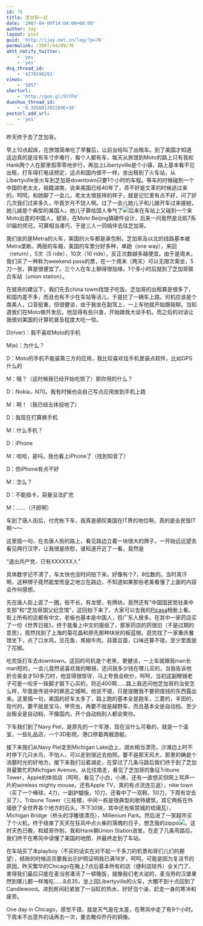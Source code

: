 ```yaml
---
id: 76
title: 芝加哥一日
date: '2007-04-09T14:04:00+08:00'
author: Jay
layout: post
guid: 'http://ijay.net.cn/log/?p=76'
permalink: /2007/04/09/76
aktt_notify_twitter:
    - 'yes'
    - 'yes'
dsq_thread_id:
    - '4270598293'
views:
    - '5057'
shorturl:
    - 'http://goo.gl/5Y7Fm'
duoshuo_thread_id:
    - '6.335601701269E+18'
posturl_add_url:
    - 'yes'
---
```


<p>昨天终于去了芝加哥。
</p><p>早上10点起床，在旅馆简单吃了早餐后，让前台给叫了出租车。到了美国才知道这边真的是没有车寸步难行，每个人都有车，每天从旅馆到Moto的路上只有我和Hank两个人在那里孤零零地步行，再加上Libertyville是个小镇，路上基本看不见出租，打车得打电话预定，这点和国内很不一样。坐出租到了火车站，从Libertyville坐火车到芝加哥downtown只要1个小时的车程。等车的时候碰到一个中国的老太太，祖籍湖南，说来美国已经40年了，弄不好是文革的时候逃过来的，呵呵。和她聊了一会儿，老太太很慈祥的样子，就是记忆里有点不好，问了好几次我们过来多久，毕竟岁月不饶人啊。过了一会儿她儿子和儿媳开车过来接她，她儿媳是个典型的美国人，她儿子算给国人争气了<img src="http://shared.live.com/VIf!VWmJbs6tK-ObyYk28Q/emoticons/smile_shades.gif" />后来在车站上又碰到一个来Moto出差的中国人，斌哥，在Moto Beijing搞硬件设计，后来一问竟然是北航7系01届的师兄，可算相当凑巧，于是三人一同结伴去往芝加哥。
</p><p>我们坐的是Metra的火车，美国的火车都是承包制，芝加哥及以北的线路基本被Metra垄断。两层的车厢，美国的车票分好多种，单趟（one way），来回（return），5次（5 ride），10次（10 ride），反正次数越多越便宜。由于是周末，我们买了一种称为weekend pass的票，在一个周末（两天）可以无限次乘坐，5刀一张，算是很便宜了。三个人在车上聊得很投缘，1个多小时后就到了芝加哥联合车站（union station）。
</p><p>在斌哥的建议下，我们先去china towm找馆子吃饭。芝加哥的出租算是很多了，和国内差不多，而且也有不少在车站等活儿，于是拦了一辆车上路。司机应该是个南美人，口音挺重，但很健谈，由于我坐在副驾上，一上车他就开始跟我聊。当知道我们在Moto做开发后，他显得有些兴奋，开始跟我大谈手机，而之后的对话让我很对美国的计算机普及程度大吃一惊。
</p><p>D(river)：我不喜欢Moto的手机
</p><p>M(e)：为什么？
</p><p>D：Moto的手机不能装第三方的应用，我比较喜欢往手机里装点软件，比如GPS什么的
</p><p>M：哦？（这时候我已经开始吃惊了）那你用的什么？
</p><p>D：Nokia，N70。我有时候也会自己写点应用放到手机上跑
</p><p>M：啊！（我已经五体投地了）
</p><p>D：我现在打算换手机
</p><p>M：什么手机？
</p><p>D：iPhone
</p><p>M：哈哈，是吗，我也看上iPhone了（找到知音了）
</p><p>D：但iPhone有点不好
</p><p>M：怎么？
</p><p>D：不能插卡，容量没法扩充
</p><p>M：……（汗颜啊）
</p><p>车到了唐人街后，付完帐下车，我真是感叹美国在IT界的地位啊，真的是全民皆IT啊～～
</p><p>这里插一句，在去唐人街的路上，看见路边立着一块很大的牌子，一开始远远望去看见两行汉字，让我很是欣慰，谁知道开近了一看，竟然是
</p><p>“退出共产党，已有XXXXXX人”
</p><p>具体数字记不清了，车太快也没时间拍下来，好像有个7，8位数的。当时真汗啊，这种牌子竟然能堂而皇之地立在路边，不知道如果那些老美看懂了上面的内容会作何感想。
</p><p>先在唐人街上逛了一圈，街不长，有龙壁，有牌坊，竟然还有“中国国民党驻美中支部”和“芝加哥国父纪念馆”，这回拍下来了，大家可以去我的<a href="http://picasaweb.google.com/109112212852749965289?gsessionid=hyw3jZoGvw9CYbnCmhJXFA">Picasa</a>相册上看。街上所有的店都有中文，老板也基本是中国人，但广东人居多。在其中一家药店买了一份《世界日报》，终于能看上中文的报纸了，那家药店的药很旧（不是过期的意思），竟然找到了上海的菊花晶和原先那种块状的板蓝根。逛完找了一家重庆餐馆坐下，点了口水鸡，豆花鱼，黑椒牛肉，蒜蓉豆苗，口味还算不错，至少里面放了花椒。
</p><p>吃完饭打车去downtown。这回的司机是个老黑，更健谈，一上车就跟我man长man短的，一会儿竟然说喜欢我的眼镜，还问我多少钱在哪儿买的，当我告诉他折合美金才50多刀时，他显得很惊讶，马上夸我会砍价，呵呵，当初这副眼镜老子可是一咬牙一跺脚才狠下心买的，将近400啊……路上我还问他芝加哥的治安怎么样，毕竟是传说中的罪恶之城啊。他说不错，只是提醒我不要把值钱的东西露出来。这里插一句，美国的好车太多了，路上跑的基本全是跑车，三菱的，丰田的，现代的，要不就是宝马，甲壳虫，再要不就是越野车，而且基本全是自动档，至少出租全是自动档，不像国内，开个自动档别人都会笑你。
</p><p>下车我们到了Navy Piel，是原先的一个军港，现在没什么可看的，就是一个温室，一些礼品店，一个3D影院，港口停着两艘游艇。
</p><p>接下来我们从Navy Piel走到Michigan Lake边上，湖水相当漂亮，沙滩边上时不时停下几只水鸟，不怕人，可以走到很近去拍照。要不是那天风大，那里的确是个消磨时光的好地方。接下来我们沿着湖走，在穿过了几条马路后我们终于到了芝加哥最繁忙的Michigan Avenue。从北往南走，看见了芝加哥的象征Tribune Tower，Apple的体验店（呵呵，看见了小白，小黑，还有一直想买但网上骂声一片的wireless mighty mouse，还有Apple TV，真的有点流连忘返），nike town（买了一个棒球，4刀，一副护腿版，10刀，还看中了一双鞋，50刀，下周有空去买了），Tribune Tower（三栋楼，中间一栋是很典型的歌特建筑，其它两栋在外墙嵌了全世界各个地方的石头，不下30块，其中还有紫禁城的琉璃瓦），Michigan Bridge（桥头的浮雕很漂亮），Millenium Park。然后进了一家超市买了个火机，终于结束了天天在狂风中点火柴的落魄的日子，想念我的zippo<img src="http://shared.live.com/VIf!VWmJbs6tK-ObyYk28Q/emoticons/smile_confused.gif" />。这时天色已晚，和斌哥作别，我和Hank朝Union Station进发。在走了几条弯路后，我们终于在寒风中读懂了美国的地图，并最终走到了车站。
</p><p>在车站买了本playboy（不买的话实在对不起一千多刀的机票和哥们儿们的期望），结账的时候店员要我出示护照证明我已满18岁，呵呵。可能是因为复活节的原因，昨天繁华的Chicago在晚上7点后基本所有的店（便利店除外）全关门了，害得我们最后只能在麦当劳凑活了一顿晚饭，就像我们老大说的，麦当劳的汉堡果然到哪儿都一样难吃……8点35，坐上回Libertyville的火车，大概不到十点回到了Candlewood。进到房间赶紧放了一浴缸的热水，好好泡个澡，赶走一身的寒冷和疲劳。
</p><p>One day in Chicago，感觉不错，就是天气是在太差，在寒风中走了有9个小时。下周末不出意外的话再去一次，要去瞻仰乔丹的铜像。</p>